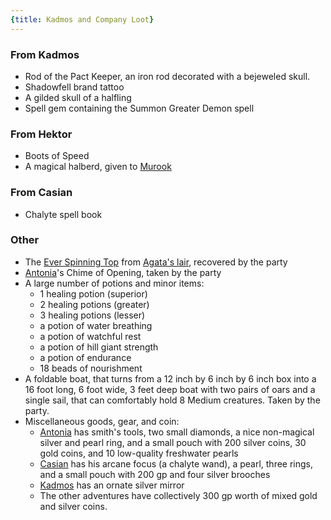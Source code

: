 ```yaml
---
{title: Kadmos and Company Loot}
---
```

### From Kadmos

- Rod of the Pact Keeper, an iron rod decorated with a bejeweled skull. 
- Shadowfell brand tattoo
- A gilded skull of a halfling 
- Spell gem containing the Summon Greater Demon spell
### From Hektor
- Boots of Speed 
- A magical halberd, given to [Murook](<../../../people/orcs/murook.md>)
### From Casian
- Chalyte spell book 
### Other
- The [Ever Spinning Top](<../treasure/ever-spinning-top.md>) from [Agata's lair](<../../../gazetteer/greater-dunmar/dunmari-basin/agata-s-lair.md>), recovered by the party
- [Antonia](<../../../people/chardonians/antonia.md>)'s Chime of Opening, taken by the party
- A large number of potions and minor items:
	- 1 healing potion (superior)
	- 2 healing potions (greater)
	- 3 healing potions (lesser)
	- a potion of water breathing
	- a potion of watchful rest
	- a potion of hill giant strength
	- a potion of endurance
	- 18 beads of nourishment
- A foldable boat, that turns from a 12 inch by 6 inch by 6 inch box into a 16 foot long, 6 foot wide, 3 feet deep boat with two pairs of oars and a single sail, that can comfortably hold 8 Medium creatures. Taken by the party. 
- Miscellaneous goods, gear, and coin:
	- [Antonia](<../../../people/chardonians/antonia.md>) has smith's tools, two small diamonds, a nice non-magical silver and pearl ring, and a small pouch with 200 silver coins, 30 gold coins, and 10 low-quality freshwater pearls
	- [Casian](<../../../people/chardonians/casian.md>) has his arcane focus (a chalyte wand), a pearl, three rings, and a small pouch with 200 gp and four silver brooches
	- [Kadmos](<../../../people/chardonians/kadmos.md>) has an ornate silver mirror
	- The other adventures have collectively 300 gp worth of mixed gold and silver coins. 



